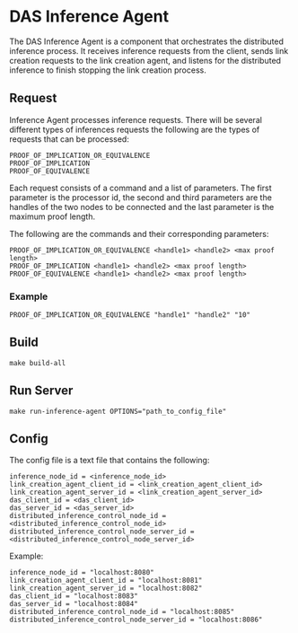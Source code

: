 # DAS Inference Agent

The DAS Inference Agent is a component that orchestrates the distributed inference process. It receives inference requests from the client, sends link creation requests to the link creation agent, and listens for the distributed inference to finish stopping the link creation process.

## Request

Inference Agent processes inference requests. There will be several different types of inferences requests the following are the types of requests that can be processed:

    PROOF_OF_IMPLICATION_OR_EQUIVALENCE
    PROOF_OF_IMPLICATION
    PROOF_OF_EQUIVALENCE

Each request consists of a command and a list of parameters. The first parameter is the processor id, the second and third parameters are the handles of the two nodes to be connected and the last parameter is the maximum proof length.

The following are the commands and their corresponding parameters:

```
PROOF_OF_IMPLICATION_OR_EQUIVALENCE <handle1> <handle2> <max proof length>
PROOF_OF_IMPLICATION <handle1> <handle2> <max proof length>
PROOF_OF_EQUIVALENCE <handle1> <handle2> <max proof length>
```

### Example

```
PROOF_OF_IMPLICATION_OR_EQUIVALENCE "handle1" "handle2" "10"
```

## Build

```
make build-all
```

## Run Server

```
make run-inference-agent OPTIONS="path_to_config_file"
```

## Config

The config file is a text file that contains the following:

```
inference_node_id = <inference_node_id>
link_creation_agent_client_id = <link_creation_agent_client_id>
link_creation_agent_server_id = <link_creation_agent_server_id>
das_client_id = <das_client_id>
das_server_id = <das_server_id>
distributed_inference_control_node_id = <distributed_inference_control_node_id>
distributed_inference_control_node_server_id = <distributed_inference_control_node_server_id>
```

Example:

```
inference_node_id = "localhost:8080"
link_creation_agent_client_id = "localhost:8081"
link_creation_agent_server_id = "localhost:8082"
das_client_id = "localhost:8083"
das_server_id = "localhost:8084"
distributed_inference_control_node_id = "localhost:8085"
distributed_inference_control_node_server_id = "localhost:8086"
```


